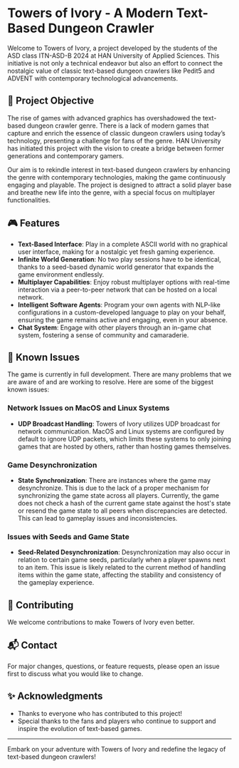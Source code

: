 # Towers of Ivory - A Modern Text-Based Dungeon Crawler

Welcome to Towers of Ivory, a project developed by the students of the ASD class ITN-ASD-B 2024 at HAN University of Applied Sciences. This initiative is not only a technical endeavor but also an effort to connect the nostalgic value of classic text-based dungeon crawlers like Pedit5 and ADVENT with contemporary technological advancements.

## 🌟 Project Objective

The rise of games with advanced graphics has overshadowed the text-based dungeon crawler genre. There is a lack of modern games that capture and enrich the essence of classic dungeon crawlers using today’s technology, presenting a challenge for fans of the genre. HAN University has initiated this project with the vision to create a bridge between former generations and contemporary gamers.

Our aim is to rekindle interest in text-based dungeon crawlers by enhancing the genre with contemporary technologies, making the game continuously engaging and playable. The project is designed to attract a solid player base and breathe new life into the genre, with a special focus on multiplayer functionalities.

## 🎮 Features

- **Text-Based Interface**: Play in a complete ASCII world with no graphical user interface, making for a nostalgic yet fresh gaming experience.
- **Infinite World Generation**: No two play sessions have to be identical, thanks to a seed-based dynamic world generator that expands the game environment endlessly.
- **Multiplayer Capabilities**: Enjoy robust multiplayer options with real-time interaction via a peer-to-peer network that can be hosted on a local network.
- **Intelligent Software Agents**: Program your own agents with NLP-like configurations in a custom-developed language to play on your behalf, ensuring the game remains active and engaging, even in your absence.
- **Chat System**: Engage with other players through an in-game chat system, fostering a sense of community and camaraderie.

## 🚧 Known Issues

The game is currently in full development. There are many problems that we are aware of and are working to resolve. Here are some of the biggest known issues:

### Network Issues on MacOS and Linux Systems

- **UDP Broadcast Handling**: Towers of Ivory utilizes UDP broadcast for network communication. MacOS and Linux systems are configured by default to ignore UDP packets, which limits these systems to only joining games that are hosted by others, rather than hosting games themselves.

### Game Desynchronization

- **State Synchronization**: There are instances where the game may desynchronize. This is due to the lack of a proper mechanism for synchronizing the game state across all players. Currently, the game does not check a hash of the current game state against the host's state or resend the game state to all peers when discrepancies are detected. This can lead to gameplay issues and inconsistencies.

### Issues with Seeds and Game State

- **Seed-Related Desynchronization**: Desynchronization may also occur in relation to certain game seeds, particularly when a player spawns next to an item. This issue is likely related to the current method of handling items within the game state, affecting the stability and consistency of the gameplay experience.

## 🤝 Contributing

We welcome contributions to make Towers of Ivory even better.

## 📬 Contact

For major changes, questions, or feature requests, please open an issue first to discuss what you would like to change.

## ✨ Acknowledgments

- Thanks to everyone who has contributed to this project!
- Special thanks to the fans and players who continue to support and inspire the evolution of text-based games.

---

Embark on your adventure with Towers of Ivory and redefine the legacy of text-based dungeon crawlers!
